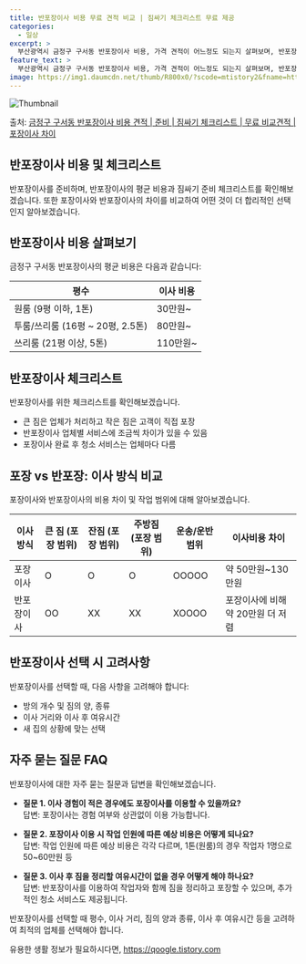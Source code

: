 ```yaml
---
title: 반포장이사 비용 무료 견적 비교 | 짐싸기 체크리스트 무료 제공
categories:
  - 일상
excerpt: >
  부산광역시 금정구 구서동 반포장이사 비용, 가격 견적이 어느정도 되는지 살펴보며, 반포장이사를 준비함에 있어 짐싸기 준비 체크리스트가 무엇인지 보겠습니다. 마지막으로 포장이사와 차이점을 통해 무료 비교견적으로 어떤 것이 더 합리적인 선택인지 공유 드립니다.금정구 구서동 포장이사 견적 샘플 보기 👈 클릭금정구 구서동 포장이사 가격 살펴보기 👈 클릭금정구 구서동 반포장이사 평균 이사 비용평수금정구 구서동 평균 이사 비용원룸 이사9평 이하 (1톤)30만원~투룸/쓰리룸 이사16평 ~ 20평 (2.5톤)80만원~쓰리룸 이사21평 (5톤) ~110만원~우리집 무료 이사견적 받기 👈 클릭포장 vs 반포장: 이사 방식 비교이사를 포장하거나 반포장하는 방식에는 큰 차이가 있습니다.포장이사는 전반적인 이사 과정을 담..
feature_text: >
  부산광역시 금정구 구서동 반포장이사 비용, 가격 견적이 어느정도 되는지 살펴보며, 반포장이사를 준비함에 있어 짐싸기 준비 체크리스트가 무엇인지 보겠습니다. 마지막으로 포장이사와 차이점을 통해 무료 비교견적으로 어떤 것이 더 합리적인 선택인지 공유 드립니다.금정구 구서동 포장이사 견적 샘플 보기 👈 클릭금정구 구서동 포장이사 가격 살펴보기 👈 클릭금정구 구서동 반포장이사 평균 이사 비용평수금정구 구서동 평균 이사 비용원룸 이사9평 이하 (1톤)30만원~투룸/쓰리룸 이사16평 ~ 20평 (2.5톤)80만원~쓰리룸 이사21평 (5톤) ~110만원~우리집 무료 이사견적 받기 👈 클릭포장 vs 반포장: 이사 방식 비교이사를 포장하거나 반포장하는 방식에는 큰 차이가 있습니다.포장이사는 전반적인 이사 과정을 담..
image: https://img1.daumcdn.net/thumb/R800x0/?scode=mtistory2&fname=https%3A%2F%2Fblog.kakaocdn.net%2Fdn%2FlByXa%2FbtsHbt8cEcQ%2FCCvkBiO0ccLwxcdPcmTtlK%2Fimg.webp
---
```


![Thumbnail](https://img1.daumcdn.net/thumb/R800x0/?scode=mtistory2&fname=https%3A%2F%2Fblog.kakaocdn.net%2Fdn%2FlByXa%2FbtsHbt8cEcQ%2FCCvkBiO0ccLwxcdPcmTtlK%2Fimg.webp)

<p>출처: <a href="https://qoogle.tistory.com/9729" rel="dofollow">금정구 구서동 반포장이사 비용 견적 | 준비 | 짐싸기 체크리스트 | 무료 비교견적 | 포장이사 차이</a> </p>

## 반포장이사 비용 및 체크리스트

반포장이사를 준비하며, 반포장이사의 평균 비용과 짐싸기 준비 체크리스트를 확인해보겠습니다. 또한 포장이사와 반포장이사의 차이를 비교하여 어떤
것이 더 합리적인 선택인지 알아보겠습니다.

## 반포장이사 비용 살펴보기

금정구 구서동 반포장이사의 평균 비용은 다음과 같습니다:

**평수** | **이사 비용**  
---|---  
원룸 (9평 이하, 1톤) | 30만원~  
투룸/쓰리룸 (16평 ~ 20평, 2.5톤) | 80만원~  
쓰리룸 (21평 이상, 5톤) | 110만원~  
  
## 반포장이사 체크리스트

반포장이사를 위한 체크리스트를 확인해보겠습니다.

  * 큰 짐은 업체가 처리하고 작은 짐은 고객이 직접 포장
  * 반포장이사 업체별 서비스에 조금씩 차이가 있을 수 있음
  * 포장이사 완료 후 청소 서비스는 업체마다 다름

## 포장 vs 반포장: 이사 방식 비교

포장이사와 반포장이사의 비용 차이 및 작업 범위에 대해 알아보겠습니다.

**이사 방식** | **큰 짐 (포장 범위)** | **잔짐 (포장 범위)** | **주방짐 (포장 범위)** | **운송/운반 범위** | **이사비용 차이**  
---|---|---|---|---|---  
포장이사 | O | O | O | OOOOO | 약 50만원~130만원  
반포장이사 | OO | XX | XX | XOOOO | 포장이사에 비해 약 20만원 더 저렴  
  
## 반포장이사 선택 시 고려사항

반포장이사를 선택할 때, 다음 사항을 고려해야 합니다:

  * 방의 개수 및 짐의 양, 종류
  * 이사 거리와 이사 후 여유시간
  * 새 집의 상황에 맞는 선택

## 자주 묻는 질문 FAQ

반포장이사에 대한 자주 묻는 질문과 답변을 확인해보겠습니다.

  * **질문 1. 이사 경험이 적은 경우에도 포장이사를 이용할 수 있을까요?**  
답변: 포장이사는 경험 여부와 상관없이 이용 가능합니다.

  * **질문 2. 포장이사 이용 시 작업 인원에 따른 예상 비용은 어떻게 되나요?**  
답변: 작업 인원에 따른 예상 비용은 각각 다르며, 1톤(원룸)의 경우 작업자 1명으로 50~60만원 등

  * **질문 3. 이사 후 짐을 정리할 여유시간이 없을 경우 어떻게 해야 하나요?**  
답변: 반포장이사를 이용하여 작업자와 함께 짐을 정리하고 포장할 수 있으며, 추가적인 청소 서비스도 제공됩니다.

반포장이사를 선택할 때 평수, 이사 거리, 짐의 양과 종류, 이사 후 여유시간 등을 고려하여 최적의 업체를 선택해야 합니다.

 

유용한 생활 정보가 필요하시다면, <a href="https://qoogle.tistory.com" rel="dofollow">https://qoogle.tistory.com</a>


